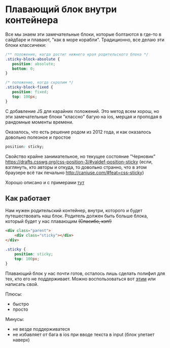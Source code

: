 # Плавающий блок внутри контейнера #

Все мы знаем эти замечательные блоки, которые болтаются в где-то в сайдбаре и плавают, "как в море корабли".
Традиционно, все делаю эти блоки классичеки:
```css
/** положение, когда достиг нижнего края родительского блока */
.sticky-block-absolute {
   position: absolute;
   bottom: 0;
}

/* положение, когда скролим */ 
.sticky-block-fixed {
   position: fixed;
   top: 100px;
}
```
C добавление JS для карайних положений.
Это метод всем хорош, но эти замечательные блоки "классно" багую на ios, мерцая и проподая в рандомные моменты времени.

Оказалось, что есть решение родом из 2012 года, и как оказалось довольно полезное и простое
```css
position: sticky;
```
Свойство крайне занимательное, но текущее состояние "Черновик"
https://drafts.csswg.org/css-position-3/#valdef-position-sticky (если, взглянуть, кто авторы и откуда, то довольно странно, что в этом браузере всё так печально http://caniuse.com/#feat=css-sticky)

Хорошо описано и с примерами [тут](https://developer.mozilla.org/en-US/docs/Web/CSS/positionl#Sticky_positioning)

## Как работает ##
Нам нужен родительский контейнер, внутри, которого и будет путешествовать наш блок.
Родитель должен быть больше блока, который будет у нас плавающим ~~(Спасибо, кэп!)~~

```html
<div class="parent">
    <div class="sticky"></div>
</div>
```
```css
.sticky {
    position: sticky;
    top: 100px;
}
```

Плавающий блок у нас почти готов, осталось лишь сделать полифил для тех, кто его не поддерживает.
Можно воспользоваться вот [этим](https://github.com/filamentgroup/fixed-sticky) или написать свой.


Плюсы:
* быстро
* просто

Минусы:
* не везде поддерживатеся
* не избавляет от бага в ios при вводе текста в input (блок улетает наверх)